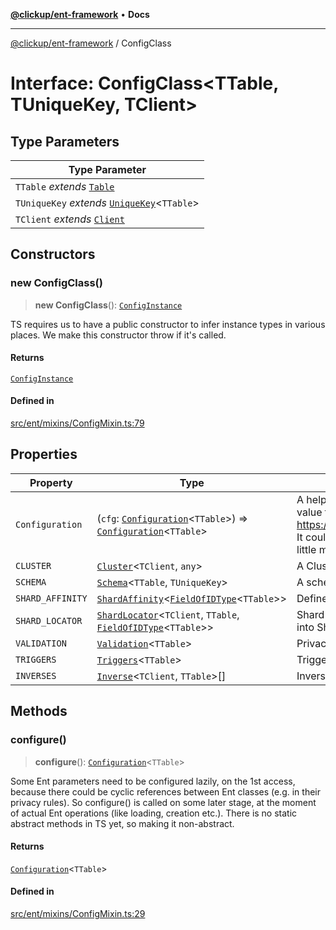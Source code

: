 [**@clickup/ent-framework**](../README.md) • **Docs**

***

[@clickup/ent-framework](../globals.md) / ConfigClass

# Interface: ConfigClass\<TTable, TUniqueKey, TClient\>

## Type Parameters

| Type Parameter |
| ------ |
| `TTable` *extends* [`Table`](../type-aliases/Table.md) |
| `TUniqueKey` *extends* [`UniqueKey`](../type-aliases/UniqueKey.md)\<`TTable`\> |
| `TClient` *extends* [`Client`](../classes/Client.md) |

## Constructors

### new ConfigClass()

> **new ConfigClass**(): [`ConfigInstance`](ConfigInstance.md)

TS requires us to have a public constructor to infer instance types in
various places. We make this constructor throw if it's called.

#### Returns

[`ConfigInstance`](ConfigInstance.md)

#### Defined in

[src/ent/mixins/ConfigMixin.ts:79](https://github.com/clickup/ent-framework/blob/master/src/ent/mixins/ConfigMixin.ts#L79)

## Properties

| Property | Type | Description |
| ------ | ------ | ------ |
| `Configuration` | (`cfg`: [`Configuration`](../classes/Configuration.md)\<`TTable`\>) => [`Configuration`](../classes/Configuration.md)\<`TTable`\> | A helper class to work-around TS weakness in return value type inference: https://github.com/Microsoft/TypeScript/issues/31273. It could've been just a function, but having a class is a little more natural. |
| `CLUSTER` | [`Cluster`](../classes/Cluster.md)\<`TClient`, `any`\> | A Cluster where this Ent lives. |
| `SCHEMA` | [`Schema`](../classes/Schema.md)\<`TTable`, `TUniqueKey`\> | A schema which represents this Ent. |
| `SHARD_AFFINITY` | [`ShardAffinity`](../type-aliases/ShardAffinity.md)\<[`FieldOfIDType`](../type-aliases/FieldOfIDType.md)\<`TTable`\>\> | Defines how to find the right Shard during Ent insertion. |
| `SHARD_LOCATOR` | [`ShardLocator`](../classes/ShardLocator.md)\<`TClient`, `TTable`, [`FieldOfIDType`](../type-aliases/FieldOfIDType.md)\<`TTable`\>\> | Shard locator for this Ent, responsible for resolving IDs into Shard objects. |
| `VALIDATION` | [`Validation`](../classes/Validation.md)\<`TTable`\> | Privacy rules for this Ent class. |
| `TRIGGERS` | [`Triggers`](../classes/Triggers.md)\<`TTable`\> | Triggers for this Ent class. |
| `INVERSES` | [`Inverse`](../classes/Inverse.md)\<`TClient`, `TTable`\>[] | Inverse assoc managers for fields. |

## Methods

### configure()

> **configure**(): [`Configuration`](../classes/Configuration.md)\<`TTable`\>

Some Ent parameters need to be configured lazily, on the 1st access,
because there could be cyclic references between Ent classes (e.g. in their
privacy rules). So configure() is called on some later stage, at the moment
of actual Ent operations (like loading, creation etc.). There is no static
abstract methods in TS yet, so making it non-abstract.

#### Returns

[`Configuration`](../classes/Configuration.md)\<`TTable`\>

#### Defined in

[src/ent/mixins/ConfigMixin.ts:29](https://github.com/clickup/ent-framework/blob/master/src/ent/mixins/ConfigMixin.ts#L29)
